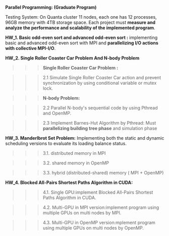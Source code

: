 <b>Parallel Programming: (Graduate Program)</b>

Testing System: On Quanta cluster 11 nodes, each one has 12 processes, 96GB memory with 4TB storage space.
Each project must <b>measure and analyze the performance and scalability of the implemented program</b>.

<b>HW_1. Basic odd-even sort and advanced odd-even sort :</b> implementing basic and advanced odd-even sort with MPI and <b>parallelizing I/O actions with collective MPI-I/O</b>.

<b>HW_2. Single Roller Coaster Car Problem And N-body Problem</b></p>
      <blockquote><blockquote><blockquote><b>Single Roller Coaster Car Problem  :</b></blockquote></blockquote></blockquote></p>
  <blockquote><blockquote><blockquote>2.1 Simulate Single Roller Coaster Car action and prevent synchronization by using conditional variable or mutex lock.</p></blockquote></blockquote></blockquote>
  <blockquote><blockquote><blockquote><b>N-body Problem:</b></blockquote></blockquote></blockquote></p>
  <blockquote><blockquote><blockquote>2.2 Parallel N-body's sequential code by using Pthread and OpenMP.</blockquote></blockquote></blockquote></p>
  <blockquote><blockquote><blockquote>2.3 Implement Barnes-Hut Algorithm by Pthread: Must <b>parallelizing building tree phase</b> and simulation phase</blockquote></blockquote></blockquote></p>

<b>HW_3. Manderlbrot Set Problem:</b> Implementing both the static and dynamic scheduling versions to evaluate its loading balance status.</p>
   <blockquote><blockquote><blockquote>3.1. distributed memory in MPI</blockquote></blockquote></blockquote></p> 
   <blockquote><blockquote><blockquote>3.2. shared memory in OpenMP</blockquote></blockquote></blockquote></p>
   <blockquote><blockquote><blockquote>3.3. hybrid (distributed-shared) memory ( MPI + OpenMP)</blockquote></blockquote></blockquote></p>

<b>HW_4. Blocked All-Pairs Shortest Paths Algorithm in CUDA:</b></p>
   <blockquote><blockquote><blockquote>4.1. Single GPU:implement Blocked All-Pairs Shortest Paths Algorithm in CUDA.</blockquote></blockquote></blockquote></p>
   <blockquote><blockquote><blockquote>4.2. Multi-GPU in MPI version:implement program using multiple GPUs on multi nodes by MPI.</blockquote></blockquote></blockquote></p>
   <blockquote><blockquote><blockquote>4.3. Multi-GPU in OpenMP version:mplement program using multiple GPUs on multi nodes by OpenMP.</blockquote></blockquote></blockquote></p>
